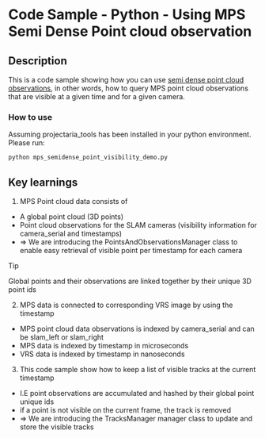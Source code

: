 # Code Sample - Python - Using MPS Semi Dense Point cloud observation

## Description

This is a code sample showing how you can use [semi dense point cloud observations](https://facebookresearch.github.io/projectaria_tools/docs/data_formats/mps/slam/mps_pointcloud#point-observations), in other words, how to query MPS point cloud observations that are visible at a given time and for a given camera.

### How to use

Assuming projectaria_tools has been installed in your python environment. Please run:

```bash
python mps_semidense_point_visibility_demo.py
```

## Key learnings

1. MPS Point cloud data consists of

- A global point cloud (3D points)
- Point cloud observations for the SLAM cameras (visibility information for camera_serial and timestamps)
- => We are introducing the PointsAndObservationsManager class to enable easy retrieval of visible point per timestamp for each camera

> [!TIP]
> Global points and their observations are linked together by their unique 3D point ids

2. MPS data is connected to corresponding VRS image by using the timestamp

- MPS point cloud data observations is indexed by camera_serial and can be slam_left or slam_right
- MPS data is indexed by timestamp in microseconds
- VRS data is indexed by timestamp in nanoseconds

3. This code sample show how to keep a list of visible tracks at the current timestamp

- I.E point observations are accumulated and hashed by their global point unique ids
- if a point is not visible on the current frame, the track is removed
- => We are introducing the TracksManager manager class to update and store the visible tracks
